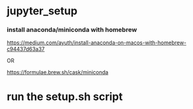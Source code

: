 # jupyter_setup


### install anaconda/miniconda with homebrew

https://medium.com/ayuth/install-anaconda-on-macos-with-homebrew-c94437d63a37

OR

https://formulae.brew.sh/cask/miniconda


# run the setup.sh script

